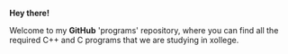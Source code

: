 <b>Hey there!</b>

Welcome to my <b>GitHub</b> 'programs' repository, where you can find all the required C++ and C programs that we are studying in xollege.
